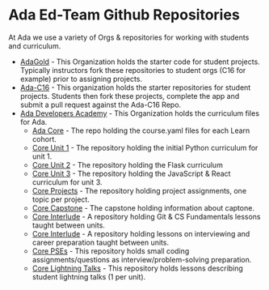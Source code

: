 # Ada Ed-Team Github Repositories

At Ada we use a variety of Orgs & repositories for working with students and curriculum.


- [AdaGold](https://github.com/AdaGold) - This Organization holds the starter code for student projects.  Typically instructors fork these repositories to student orgs (C16 for example) prior to assigning projects.
- [Ada-C16](https://github.com/ada-c16) - This organization holds the starter repositories for student projects.  Students then fork these projects, complete the app and submit a pull request against the Ada-C16 Repo.
- [Ada Developers Academy](https://github.com/ada-developers-academy) - This Organization holds the curriculum files for Ada.
    - [Ada Core](https://github.com/Ada-Developers-Academy/core) - The repo holding the course.yaml files for each Learn cohort.
    - [Core Unit 1](https://github.com/Ada-Developers-Academy/core-unit-1) - The repository holding the initial Python curriculum for unit 1.
    - [Core Unit 2](https://github.com/Ada-Developers-Academy/core-unit-2) - The repository holding the Flask curriculum
    - [Core Unit 3](https://github.com/Ada-Developers-Academy/core-unit-3) - The repository holding the JavaScript & React curriculum for unit 3.
    - [Core Projects](https://github.com/Ada-Developers-Academy/core-projects) - The repository holding project assignments, one topic per project.
    - [Core Capstone](https://github.com/Ada-Developers-Academy/core-capstone) - The capstone holding information about captone.
    - [Core Interlude](https://github.com/Ada-Developers-Academy/core-interlude) - A repository holding Git & CS Fundamentals lessons taught between units.
    - [Core Interlude](https://github.com/Ada-Developers-Academy/core-interlude-2) - A repository holding lessons on interviewing and career preparation taught between units.
    - [Core PSEs](https://github.com/Ada-Developers-Academy/core-pses) - This repository holds small coding assignments/questions as interview/problem-solving preparation.
    - [Core Lightning Talks](https://github.com/Ada-Developers-Academy/core-lightning-talks) - This repository holds lessons describing student lightning talks (1 per unit).